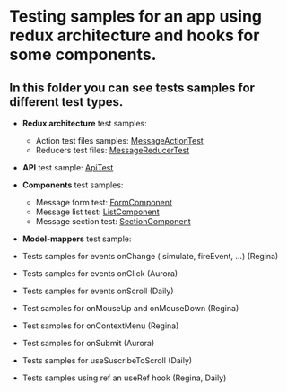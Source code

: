 # Testing samples for an app using redux architecture and hooks for some components.

## In this folder you can see tests samples for different test types.

- **Redux architecture** test samples:

  - Action test files samples: [MessageActionTest](./src/redux/actions/MessagesActions.test.tsx)
  - Reducers test files: [MessageReducerTest](./src/redux/reducers/Mesages.Reducer.test.tsx)

- **API** test sample: [ApiTest](./src/api/myApi.test.tsx)

- **Components** test samples:
   - Message form test: [FormComponent](./src/components/MessageForm/MessageForm.test.tsx)
   - Message list test: [ListComponent](./src/components/MessageList/MessageList.test.tsx)
   - Message section test: [SectionComponent](./src/components/MessagesSection/MessagesSection.test.tsx)
   
- **Model-mappers** test sample:

- Tests samples for events onChange ( simulate, fireEvent, ...) (Regina)
- Tests samples for events onClick (Aurora)
- Tests samples for events onScroll (Daily)
- Test samples for onMouseUp and onMouseDown (Regina)
- Test samples for onContextMenu (Regina)
- Test samples for onSubmit (Aurora)

- Tests samples for useSuscribeToScroll (Daily)
- Tests samples using ref an useRef hook (Regina, Daily)



